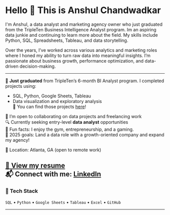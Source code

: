 # Hello 👋 This is Anshul Chandwadkar

I'm Anshul, a data analyst and marketing agency owner who just graduated from the TripleTen Business Intelligence Analyst program. Im an aspiring data junkie and continuing to learn more about the field. My skills include Python, SQL, Spreadsheets, Tableau, and data storytelling.

Over the years, I’ve worked across various analytics and marketing roles where I honed my ability to turn raw data into meaningful insights. I’m passionate about business growth, performance optimization, and data-driven decision-making.

---

🌱 **Just graduated** from TripleTen’s 6-month BI Analyst program. I completed projects using:
- SQL, Python, Google Sheets, Tableau
- Data visualization and exploratory analysis  
📁 You can find those projects [here](https://github.com/anshulcmax/Data_projects_TripleTen)!

🤝 I’m open to collaborating on data projects and freelancing work  
🔍 Currently seeking entry-level **data analyst** opportunities  
🐶 Fun facts: I enjoy the gym, entrepreneurship, and a gaming.  
🎯 2025 goals: Land a data role with a growth-oriented company and expand my agency!

📍 Location: Atlanta, GA (open to remote work)

[📄 View my resume](https://docs.google.com/document/d/1ZqZdhhjQA5eWLOFzRwRbgzp_74aYp7wCy7bORboFBUw/edit?usp=sharing)  
📬 Connect with me: [LinkedIn](https://www.linkedin.com/in/anshul-chandwadkar-65b660331/)
---

### 🚀 Tech Stack

`SQL` • `Python` • `Google Sheets` • `Tableau` • `Excel` • `GitHub`

---


<!--
**anshulcmax/anshulcmax** is a ✨ _special_ ✨ repository because its `README.md` (this file) appears on your GitHub profile.

Here are some ideas to get you started:

- 🔭 I’m currently working on ...
- 🌱 I’m currently learning ...
- 👯 I’m looking to collaborate on ...
- 🤔 I’m looking for help with ...
- 💬 Ask me about ...
- 📫 How to reach me: ...
- 😄 Pronouns: ...
- ⚡ Fun fact: ...
-->

